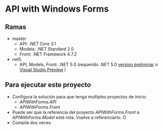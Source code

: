 # API with Windows Forms

## Ramas

- master
  - API: .NET Core 3.1
  - Models: .NET Standard 2.0
  - Front: .NET Framework 4.7.2
- net5
  - API, Models, Front: .NET 5.0 (requerido .NET 5.0 [version preliminar](https://dotnet.microsoft.com/download/dotnet/5.0) o [Visual Studio Preview](https://visualstudio.microsoft.com/es/vs/preview/) )

## Para ejecutar este proyecto

- Configura la solución para que tenga multiples proyectos de inicio:
  - *APIWithForms.API*
  - *APIWithForms.Front*
- Puede ser que la referencia del proyecto *APIWithForms.Front* a *APIWithForms.Model* esté rota. Vuelve a referenciarlo. O
- Compila dos veces.
